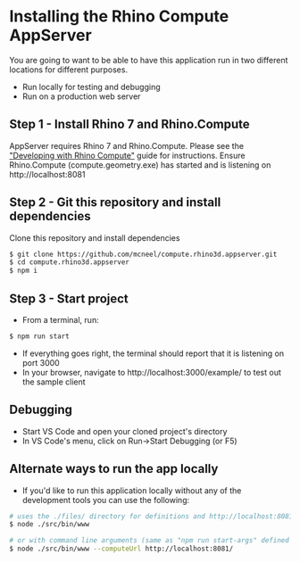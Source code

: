 # Installing the Rhino Compute AppServer

You are going to want to be able to have this application run in two different locations for different purposes.
- Run locally for testing and debugging
- Run on a production web server

## Step 1 - Install Rhino 7 and Rhino.Compute
AppServer requires Rhino 7 and Rhino.Compute. Please see the ["Developing with Rhino Compute"](https://github.com/mcneel/compute.rhino3d/blob/master/docs/develop.md) guide for instructions. Ensure Rhino.Compute (compute.geometry.exe) has started and is listening on http://localhost:8081

## Step 2 - Git this repository and install dependencies
Clone this repository and install dependencies
```bash
$ git clone https://github.com/mcneel/compute.rhino3d.appserver.git
$ cd compute.rhino3d.appserver
$ npm i
```
## Step 3 - Start project
- From a terminal, run:
```bash
$ npm run start
```
- If everything goes right, the terminal should report that it is listening on port 3000
- In your browser, navigate to http://localhost:3000/example/ to test out the sample client

## Debugging
- Start VS Code and open your cloned project's directory
- In VS Code's menu, click on Run->Start Debugging (or F5)

## Alternate ways to run the app locally
- If you'd like to run this application locally without any of the development tools you can use the following:

```bash
# uses the ./files/ directory for definitions and http://localhost:8081 as the compute server url (same as "npm run start" defined in package.json)
$ node ./src/bin/www

# or with command line arguments (same as "npm run start-args" defined in package.json)
$ node ./src/bin/www --computeUrl http://localhost:8081/
```
